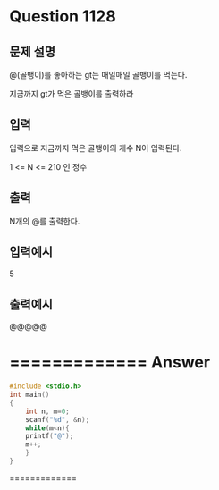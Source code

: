 Question 1128
=============
문제 설명
-----------------------------
@(골뱅이)를 좋아하는 gt는 매일매일 골뱅이를 먹는다.

지금까지 gt가 먹은 골뱅이를 출력하라

입력
-----------------------------
입력으로 지금까지 먹은 골뱅이의 개수 N이 입력된다.

1 <= N <= 210 인 정수

출력
-----------------------------
N개의 @를 출력한다.

입력예시
-----------------------------
5

출력예시
-----------------------------
@@@@@

=============
Answer
=============
```cpp
#include <stdio.h>
int main()
{
    int n, m=0;
    scanf("%d", &n);
    while(m<n){
    printf("@");
    m++;
    }
}
```
=============
